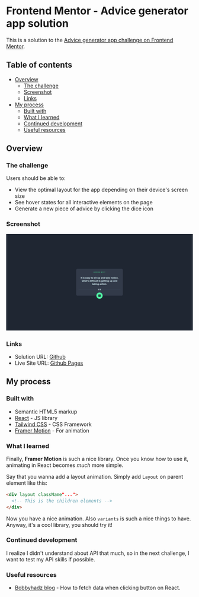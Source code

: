 # Frontend Mentor - Advice generator app solution

This is a solution to the [Advice generator app challenge on Frontend Mentor](https://www.frontendmentor.io/challenges/advice-generator-app-QdUG-13db).

## Table of contents

- [Overview](#overview)
  - [The challenge](#the-challenge)
  - [Screenshot](#screenshot)
  - [Links](#links)
- [My process](#my-process)
  - [Built with](#built-with)
  - [What I learned](#what-i-learned)
  - [Continued development](#continued-development)
  - [Useful resources](#useful-resources)


## Overview

### The challenge

Users should be able to:

- View the optimal layout for the app depending on their device's screen size
- See hover states for all interactive elements on the page
- Generate a new piece of advice by clicking the dice icon

### Screenshot

![Screenshot](./screenshot.png)

### Links

- Solution URL: [Github](https://github.com/Nipaaaa1/advice-generator)
- Live Site URL: [Github Pages](https://nipaaaa1.github.io/advice-generator/)

## My process

### Built with

- Semantic HTML5 markup
- [React](https://reactjs.org/) - JS library
- [Tailwind CSS](https://tailwindcss.com/) - CSS Framework
- [Framer Motion](https://framer.com/motion/) - For animation


### What I learned

Finally, **Framer Motion** is such a nice library. Once you know how to use it, animating in React becomes *much* more simple.

Say that you wanna add a layout animation. Simply add `Layout` on parent element like this:
```html
<div layout className"...">
  <!-- This is the children elements -->
</div>
```

Now you have a nice animation. Also `variants` is such a nice things to have. Anyway, it's a cool library, you should try it!

### Continued development

I realize I didn't understand about API that much, so in the next challenge, I want to test my API skills if possible.

### Useful resources

- [Bobbyhadz blog](https://bobbyhadz.com/blog/react-fetch-data-on-button-click) - How to fetch data when clicking button on React.

